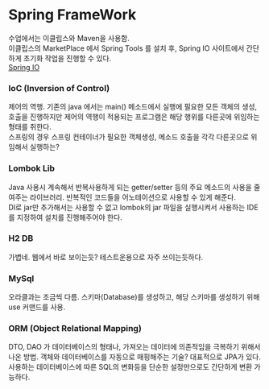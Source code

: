 # Spring FrameWork
수업에서는 이클립스와 Maven을 사용함.  
이클립스의 MarketPlace 에서 Spring Tools 를 설치 후, Spring IO 사이트에서 간단하게 초기화 작업을 진행할 수 있다.  
[Spring IO](https://start.spring.io/)  

### IoC (Inversion of Control)
제어의 역행. 기존의 java 에서는 main() 메소드에서 실행에 필요한 모든 객체의 생성, 호출을 진행하지만 제어의 역행이 적용되는 프로그램은 해당 행위를 다른곳에 위임하는 형태를 취한다.  
스프링의 경우 스프링 컨테이너가 필요한 객체생성, 메소드 호출을 각각 다른곳으로 위임해서 실행하는?  

### Lombok Lib
Java 사용시 계속해서 반복사용하게 되는 getter/setter 등의 주요 메소드의 사용을 줄여주는 라이브러리. 반복적인 코드들을 어노테이션으로 사용할 수 있게 해준다.  
DI로 jar만 추가해서는 사용할 수 없고 lombok의 jar 파일을 실행시켜서 사용하는 IDE를 지정하여 설치를 진행해주어야 한다.

### H2 DB
가볍네. 웹에서 바로 보이는듯? 테스트운용으로 자주 쓰이는듯하다.

### MySql
오라클과는 조금씩 다름. 스키마(Database)를 생성하고, 해당 스키마를 생성하기 위해 use 커맨드를 사용.

### ORM (Object Relational Mapping)
DTO, DAO 가 데이터베이스의 형태나, 가져오는 데이터에 의존적임을 극복하기 위해서 나온 방법. 객체와 데이터베이스를 자동으로 매핑해주는 기술? 대표적으로 JPA가 있다.  
사용하는 데이터베이스에 따른 SQL의 변화등을 단순한 설정만으로도 간단하게 변환 가능하다.

